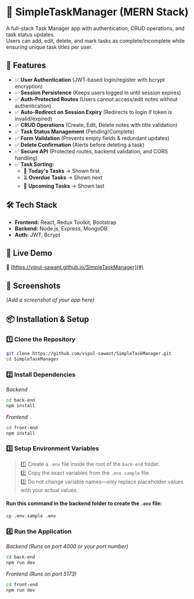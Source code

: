 # 📌 SimpleTaskManager (MERN Stack)

A full-stack Task Manager app with authentication, CRUD operations, and task status updates.  
Users can add, edit, delete, and mark tasks as complete/incomplete while ensuring unique task titles per user.  

## 🚀 Features  
- ✅ **User Authentication** (JWT-based login/register with bcrypt encryption)  
- ✅ **Session Persistence** (Keeps users logged in until session expires)  
- ✅ **Auth-Protected Routes** (Users cannot access/edit notes without authentication)  
- ✅ **Auto-Redirect on Session Expiry** (Redirects to login if token is invalid/expired)  
- ✅ **CRUD Operations** (Create, Edit, Delete notes with title validation)   
- ✅ **Task Status Management** (Pending/Complete)  
- ✅ **Form Validation** (Prevents empty fields & redundant updates)
- ✅ **Delete Confirmation** (Alerts before deleting a task)
- ✅ **Secure API** (Protected routes, backend validation, and CORS handling)
- ✅ **Task Sorting:**  
  - 📅 **Today's Tasks** → Shown first  
  - ⏳ **Overdue Tasks** → Shown next  
  - 🚀 **Upcoming Tasks** → Shown last  

## 🛠 Tech Stack  
- **Frontend:** React, Redux Toolkit, Bootstrap  
- **Backend:** Node.js, Express, MongoDB  
- **Auth:** JWT, Bcrypt

## 🚀 Live Demo  
🔗 [https://vipul-sawant.github.io/SimpleTaskManager](#)

## 📸 Screenshots  
*(Add a screenshot of your app here)*  

## 📦 Installation & Setup  

### 1️⃣ Clone the Repository  
```bash 
git clone https://github.com/vipul-sawant/SimpleTaskManager.git
cd SimpleTaskManager
```

### 2️⃣ Install Dependencies
*Backend*
```bash
cd back-end
npm install
```
*Frontend*
``` bash
cd front-end
npm install
```
### 3️⃣ Setup Environment Variables
> 1️⃣ Create a `.env` file inside the root of the `back-end` folder.  
> 2️⃣ Copy the exact variables from the `.env.sample` file.  
> 3️⃣ Do not change variable names—only replace placeholder values with your actual values.  
 

#### Run this command in the backend folder to create the `.env` file:  
```bash
cp .env.sample .env
```

### 4️⃣ Run the Application
*Backend (Runs on port 4000 or your port number)*

```bash
cd back-end
npm run dev
```

*Frontend (Runs on port 5173)*

```bash
cd front-end
npm run dev
```
